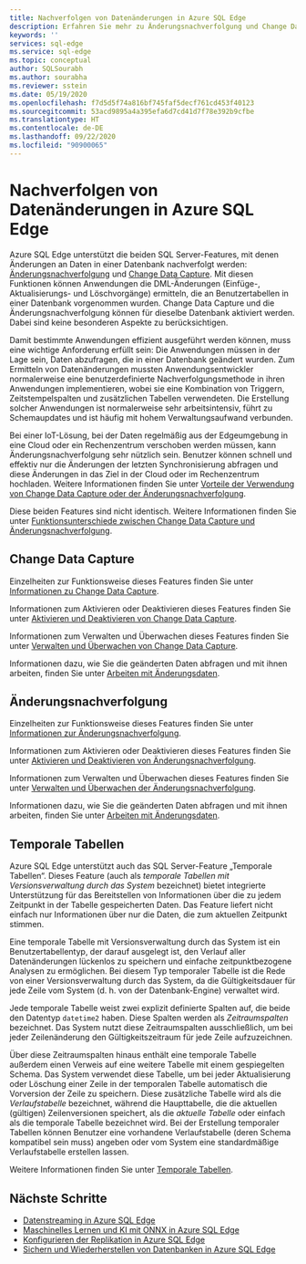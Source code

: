 ```yaml
---
title: Nachverfolgen von Datenänderungen in Azure SQL Edge
description: Erfahren Sie mehr zu Änderungsnachverfolgung und Change Data Capture in Azure SQL Edge.
keywords: ''
services: sql-edge
ms.service: sql-edge
ms.topic: conceptual
author: SQLSourabh
ms.author: sourabha
ms.reviewer: sstein
ms.date: 05/19/2020
ms.openlocfilehash: f7d5d5f74a816bf745faf5decf761cd453f40123
ms.sourcegitcommit: 53acd9895a4a395efa6d7cd41d7f78e392b9cfbe
ms.translationtype: HT
ms.contentlocale: de-DE
ms.lasthandoff: 09/22/2020
ms.locfileid: "90900065"
---
```

# <a name="track-data-changes-in-azure-sql-edge"></a>Nachverfolgen von Datenänderungen in Azure SQL Edge

Azure SQL Edge unterstützt die beiden SQL Server-Features, mit denen Änderungen an Daten in einer Datenbank nachverfolgt werden: [Änderungsnachverfolgung](https://docs.microsoft.com/sql/relational-databases/track-changes/track-data-changes-sql-server#Tracking) und [Change Data Capture](https://docs.microsoft.com/sql/relational-databases/track-changes/track-data-changes-sql-server#Capture). Mit diesen Funktionen können Anwendungen die DML-Änderungen (Einfüge-, Aktualisierungs- und Löschvorgänge) ermitteln, die an Benutzertabellen in einer Datenbank vorgenommen wurden. Change Data Capture und die Änderungsnachverfolgung können für dieselbe Datenbank aktiviert werden. Dabei sind keine besonderen Aspekte zu berücksichtigen.

Damit bestimmte Anwendungen effizient ausgeführt werden können, muss eine wichtige Anforderung erfüllt sein: Die Anwendungen müssen in der Lage sein, Daten abzufragen, die in einer Datenbank geändert wurden. Zum Ermitteln von Datenänderungen mussten Anwendungsentwickler normalerweise eine benutzerdefinierte Nachverfolgungsmethode in ihren Anwendungen implementieren, wobei sie eine Kombination von Triggern, Zeitstempelspalten und zusätzlichen Tabellen verwendeten. Die Erstellung solcher Anwendungen ist normalerweise sehr arbeitsintensiv, führt zu Schemaupdates und ist häufig mit hohem Verwaltungsaufwand verbunden.

Bei einer IoT-Lösung, bei der Daten regelmäßig aus der Edgeumgebung in eine Cloud oder ein Rechenzentrum verschoben werden müssen, kann Änderungsnachverfolgung sehr nützlich sein. Benutzer können schnell und effektiv nur die Änderungen der letzten Synchronisierung abfragen und diese Änderungen in das Ziel in der Cloud oder im Rechenzentrum hochladen. Weitere Informationen finden Sie unter [Vorteile der Verwendung von Change Data Capture oder der Änderungsnachverfolgung](https://docs.microsoft.com/sql/relational-databases/track-changes/track-data-changes-sql-server#benefits-of-using-change-data-capture-or-change-tracking). 

Diese beiden Features sind nicht identisch. Weitere Informationen finden Sie unter [Funktionsunterschiede zwischen Change Data Capture und Änderungsnachverfolgung](https://docs.microsoft.com/sql/relational-databases/track-changes/track-data-changes-sql-server#feature-differences-between-change-data-capture-and-change-tracking).

## <a name="change-data-capture"></a>Change Data Capture

Einzelheiten zur Funktionsweise dieses Features finden Sie unter [Informationen zu Change Data Capture](https://docs.microsoft.com/sql/relational-databases/track-changes/about-change-data-capture-sql-server).

Informationen zum Aktivieren oder Deaktivieren dieses Features finden Sie unter [Aktivieren und Deaktivieren von Change Data Capture](https://docs.microsoft.com/sql/relational-databases/track-changes/enable-and-disable-change-data-capture-sql-server).

Informationen zum Verwalten und Überwachen dieses Features finden Sie unter [Verwalten und Überwachen von Change Data Capture](https://docs.microsoft.com/sql/relational-databases/track-changes/administer-and-monitor-change-data-capture-sql-server).

Informationen dazu, wie Sie die geänderten Daten abfragen und mit ihnen arbeiten, finden Sie unter [Arbeiten mit Änderungsdaten](https://docs.microsoft.com/sql/relational-databases/track-changes/work-with-change-data-sql-server).

## <a name="change-tracking"></a>Änderungsnachverfolgung

Einzelheiten zur Funktionsweise dieses Features finden Sie unter [Informationen zur Änderungsnachverfolgung](https://docs.microsoft.com/sql/relational-databases/track-changes/about-change-tracking-sql-server).

Informationen zum Aktivieren oder Deaktivieren dieses Features finden Sie unter [Aktivieren und Deaktivieren von Änderungsnachverfolgung](https://docs.microsoft.com/sql/relational-databases/track-changes/enable-and-disable-change-tracking-sql-server).

Informationen zum Verwalten und Überwachen dieses Features finden Sie unter [Verwalten und Überwachen der Änderungsnachverfolgung](https://docs.microsoft.com/sql/relational-databases/track-changes/manage-change-tracking-sql-server).

Informationen dazu, wie Sie die geänderten Daten abfragen und mit ihnen arbeiten, finden Sie unter [Arbeiten mit Änderungsdaten](https://docs.microsoft.com/sql/relational-databases/track-changes/work-with-change-tracking-sql-server).

## <a name="temporal-tables"></a>Temporale Tabellen

Azure SQL Edge unterstützt auch das SQL Server-Feature „Temporale Tabellen“. Dieses Feature (auch als *temporale Tabellen mit Versionsverwaltung durch das System* bezeichnet) bietet integrierte Unterstützung für das Bereitstellen von Informationen über die zu jedem Zeitpunkt in der Tabelle gespeicherten Daten. Das Feature liefert nicht einfach nur Informationen über nur die Daten, die zum aktuellen Zeitpunkt stimmen.

Eine temporale Tabelle mit Versionsverwaltung durch das System ist ein Benutzertabellentyp, der darauf ausgelegt ist, den Verlauf aller Datenänderungen lückenlos zu speichern und einfache zeitpunktbezogene Analysen zu ermöglichen. Bei diesem Typ temporaler Tabelle ist die Rede von einer Versionsverwaltung durch das System, da die Gültigkeitsdauer für jede Zeile vom System (d. h. von der Datenbank-Engine) verwaltet wird.

Jede temporale Tabelle weist zwei explizit definierte Spalten auf, die beide den Datentyp `datetime2` haben. Diese Spalten werden als *Zeitraumspalten* bezeichnet. Das System nutzt diese Zeitraumspalten ausschließlich, um bei jeder Zeilenänderung den Gültigkeitszeitraum für jede Zeile aufzuzeichnen.

Über diese Zeitraumspalten hinaus enthält eine temporale Tabelle außerdem einen Verweis auf eine weitere Tabelle mit einem gespiegelten Schema. Das System verwendet diese Tabelle, um bei jeder Aktualisierung oder Löschung einer Zeile in der temporalen Tabelle automatisch die Vorversion der Zeile zu speichern. Diese zusätzliche Tabelle wird als die *Verlaufstabelle* bezeichnet, während die Haupttabelle, die die aktuellen (gültigen) Zeilenversionen speichert, als die *aktuelle Tabelle* oder einfach als die temporale Tabelle bezeichnet wird. Bei der Erstellung temporaler Tabellen können Benutzer eine vorhandene Verlaufstabelle (deren Schema kompatibel sein muss) angeben oder vom System eine standardmäßige Verlaufstabelle erstellen lassen.

Weitere Informationen finden Sie unter [Temporale Tabellen](https://docs.microsoft.com/sql/relational-databases/tables/temporal-tables).

## <a name="next-steps"></a>Nächste Schritte

- [Datenstreaming in Azure SQL Edge](stream-data.md)
- [Maschinelles Lernen und KI mit ONNX in Azure SQL Edge](onnx-overview.md)
- [Konfigurieren der Replikation in Azure SQL Edge](configure-replication.md)
- [Sichern und Wiederherstellen von Datenbanken in Azure SQL Edge](backup-restore.md)



